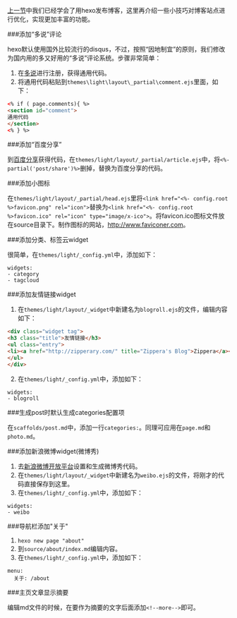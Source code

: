 [上一节](hexo-guide-3.md)中我们已经学会了用hexo发布博客，这里再介绍一些小技巧对博客站点进行优化，实现更加丰富的功能。

###添加“多说”评论

hexo默认使用国外比较流行的disqus，不过，按照“因地制宜”的原则，我们修改为国内用的多又好用的“多说”评论系统。步骤非常简单：

1. 在[多说](http://duoshuo.com/)进行注册，获得通用代码。
2. 将通用代码粘贴到`themes\light\layout\_partial\comment.ejs`里面，如下：
```html
<% if ( page.comments){ %>
<section id="comment">
通用代码
</section>
<% } %>
```

###添加“百度分享”

到[百度分享](http://share.baidu.com/code)获得代码，在`themes/light/layout/_partial/article.ejs`中，将`<%-partial('post/share')%>`删掉，替换为百度分享的代码。
<!--more-->
###添加小图标

在`themes/light/layout/_partial/head.ejs`里将`<link href="<%- config.root %>favicon.png" rel="icon">`替换为`<link href="<%- config.root %>favicon.ico" rel="icon" type="image/x-ico">`。将favicon.ico图标文件放在source目录下。制作图标的网站，<http://www.faviconer.com>。

###添加分类、标签云widget

很简单，在`themes/light/_config.yml`中，添加如下：
```
widgets:
- category
- tagcloud
```

###添加友情链接widget

1. 在`themes/light/layout/_widget`中新建名为`blogroll.ejs`的文件，编辑内容如下：
```html
<div class="widget tag">
<h3 class="title">友情链接</h3>
<ul class="entry">
<li><a href="http://zipperary.com/" title="Zippera's Blog">Zippera</a></li>
</ul>
</div>
```

2. 在`themes/light/_config.yml`中，添加如下：
```
widgets:
- blogroll
```

###生成post时默认生成categories配置项

在`scaffolds/post.md`中，添加一行`categories:`。同理可应用在`page.md`和`photo.md`。

###添加新浪微博widget(微博秀)

1. 去[新浪微博开放平台](http://open.weibo.com/widget/weibotopic.php)设置和生成微博秀代码。
2. 在`themes/light/layout/_widget`中新建名为`weibo.ejs`的文件，将刚才的代码直接保存到这里。
3. 在`themes/light/_config.yml`中，添加如下：
```
widgets:
- weibo
```

###导航栏添加"关于"

1. `hexo new page "about"`
2. 到`source/about/index.md`编辑内容。
3. 在`themes/light/_config.yml`中，添加如下：
```
menu:
  关于: /about
```

###主页文章显示摘要

编辑md文件的时候，在要作为摘要的文字后面添加`<!--more-->`即可。
